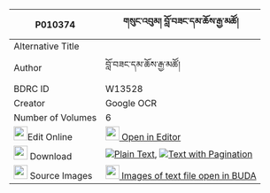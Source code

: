 |P010374|གསུང་འབུམ། བློ་བཟང་དམ་ཆོས་རྒྱ་མཚོ། 
| --- | --- 
|Alternative Title |
|Author| བློ་བཟང་དམ་ཆོས་རྒྱ་མཚོ།
|BDRC ID | W13528
|Creator | Google OCR
|Number of Volumes| 6
|<img width="25" src="https://img.icons8.com/color/25/000000/edit-property.png">Edit Online| [<img width="25" src="https://avatars.githubusercontent.com/u/45091458?s=200&v=4"> Open in Editor](http://editor.openpecha.org/P010374)
|<img width="25" src="https://img.icons8.com/fluent/48/000000/download-2.png"/>  Download | [![](https://img.icons8.com/color/20/000000/txt.png)Plain Text](https://github.com/Openpecha/P010374/releases/download/v1/sungbum_lozang_damcho_gyatso_plain_P010374.zip), [![](https://img.icons8.com/color/20/000000/txt.png)Text with Pagination](https://github.com/Openpecha/P010374/releases/download/v1/sungbum_lozang_damcho_gyatso_pages_P010374.zip)
|<img width="25" src="https://img.icons8.com/plasticine/100/000000/pictures-folder.png"/>  Source Images | [<img width="25" src="https://library.bdrc.io/icons/BUDA-small.svg"> Images of text file open in BUDA](https://library.bdrc.io/show/bdr:W13528)